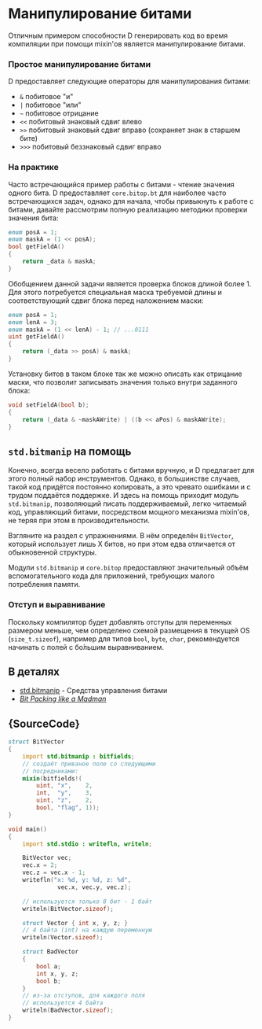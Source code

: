# Манипулирование битами

Отличным примером способности D генерировать код во время компиляции при помощи
mixin'ов является манипулирование битами.

### Простое манипулирование битами

D предоставляет следующие операторы для манипулирования битами:

- `&` побитовое "и"
- `|` побитовое "или"
- `~` побитовое отрицание
- `<<`  побитовый знаковый    сдвиг влево
- `>>`  побитовый знаковый    сдвиг вправо (сохраняет знак в старшем бите)
- `>>>` побитовый беззнаковый сдвиг вправо

### На практике

Часто встречающийся пример работы с битами - чтение значения одного бита.
D предоставляет `core.bitop.bt` для наиболее часто встречающихся задач,
однако для начала, чтобы привыкнуть к работе с битами, давайте рассмотрим
полную реализацию методики проверки значения бита:

```d
enum posA = 1;
enum maskA = (1 << posA);
bool getFieldA()
{
    return _data & maskA;
}
```

Обобщением данной задачи является проверка блоков длиной более 1.
Для этого потребуется специальная маска требуемой длины
и соответствующий сдвиг блока перед наложением маски:

```d
enum posA = 1;
enum lenA = 3;
enum maskA = (1 << lenA) - 1; // ...0111
uint getFieldA()
{
    return (_data >> posA) & maskA;
}
```

Установку битов в таком блоке так же можно описать как отрицание маски,
что позволит записывать значения только внутри заданного блока:

```d
void setFieldA(bool b);
{
    return (_data & ~maskAWrite) | ((b << aPos) & maskAWrite);
}
```

## `std.bitmanip` на помощь

Конечно, всегда весело работать с битами вручную, и D предлагает
для этого полный набор инструментов. Однако, в большинстве случаев,
такой код придётся постоянно копировать, а это чревато ошибками
и с трудом поддаётся поддержке.
И здесь на помощь приходит модуль `std.bitmanip`, позволяющий писать
поддерживаемый, легко читаемый код, управляющий битами, посредством
мощного механизма mixin'ов, не теряя при этом в производительности.

Взгляните на раздел с упражнениями. В нём определён `BitVector`,
который использует лишь X битов, но при этом едва отличается от
обыкновенной структуры.

Модули `std.bitmanip` и `core.bitop` предоставляют значительный объём
вспомогательного кода для приложений, требующих малого потребления памяти.

### Отступ и выравнивание

Поскольку компилятор будет добавлять отступы для переменных размером
меньше, чем определено схемой размещения в текущей OS (`size_t.sizeof`),
например для типов `bool`, `byte`, `char`, рекомендуется начинать с полей
с бо́льшим выравниванием.

## В деталях

- [std.bitmanip](http://dlang.org/phobos/std_bitmanip.html) - Средства управления битами
- [_Bit Packing like a Madman_](http://dconf.org/2016/talks/sechet.html)

## {SourceCode}

```d
struct BitVector
{
    import std.bitmanip : bitfields;
    // создаёт приваное поле со следующими
    // посредниками:
    mixin(bitfields!(
        uint, "x",    2,
        int,  "y",    3,
        uint, "z",    2,
        bool, "flag", 1));
}

void main()
{
    import std.stdio : writefln, writeln;

    BitVector vec;
    vec.x = 2;
    vec.z = vec.x - 1;
    writefln("x: %d, y: %d, z: %d",
              vec.x, vec.y, vec.z);

    // используется только 8 бит - 1 байт
    writeln(BitVector.sizeof);

    struct Vector { int x, y, z; }
    // 4 байта (int) на каждую переменную
    writeln(Vector.sizeof);

	struct BadVector
	{
		bool a;
		int x, y, z;
		bool b;
	}
	// из-за отступов, для каждого поля
	// используется 4 байта
	writeln(BadVector.sizeof);
}
```
